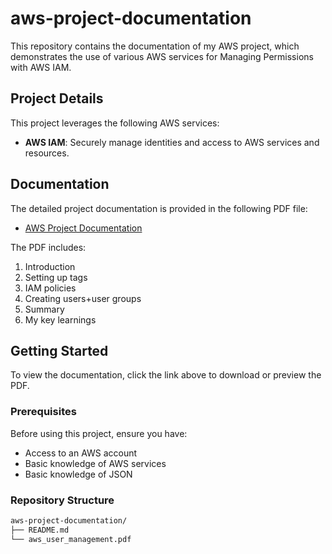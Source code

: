 # aws-project-documentation
This repository contains the documentation of my AWS project, which demonstrates the use of various AWS services for Managing Permissions with AWS IAM.

## Project Details

This project leverages the following AWS services:
- **AWS IAM**: Securely manage identities and access to AWS services and resources.

## Documentation

The detailed project documentation is provided in the following PDF file:
- [AWS Project Documentation](./aws_user_management.pdf)

The PDF includes:
1. Introduction
2. Setting up tags
3. IAM policies
4. Creating users+user groups
5. Summary
6. My key learnings

## Getting Started

To view the documentation, click the link above to download or preview the PDF.

### Prerequisites

Before using this project, ensure you have:
- Access to an AWS account
- Basic knowledge of AWS services
- Basic knowledge of JSON

### Repository Structure

```bash
aws-project-documentation/
├── README.md
└── aws_user_management.pdf
